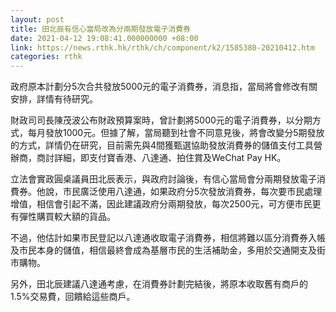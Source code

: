 ```yaml
---
layout: post
title: 田北辰有信心當局改為分兩期發放電子消費券　
date: 2021-04-12 19:08:41.000000000 +08:00
link: https://news.rthk.hk/rthk/ch/component/k2/1585380-20210412.htm
categories: rthk
---
```


政府原本計劃分5次合共發放5000元的電子消費券，消息指，當局將會修改有關安排，詳情有待研究。

財政司司長陳茂波公布財政預算案時，曾計劃將5000元的電子消費券，以分期方式，每月發放1000元。但據了解，當局聽到社會不同意見後，將會改變分5期發放的方式，詳情仍在研究，目前需先與4間獲甄選協助發放消費券的儲值支付工具營辦商，商討詳細，即支付寶香港、八達通、拍住賞及WeChat Pay HK。

立法會實政圓桌議員田北辰表示，與政府討論後，有信心當局會分兩期發放電子消費券。他說，市民廣泛使用八達通，如果政府分5次發放消費券，每次要市民處理增值，相信會引起不滿，因此建議政府分兩期發放，每次2500元，可方便市民更有彈性購買較大額的貨品。

不過，他估計如果市民登記以八達通收取電子消費券，相信將難以區分消費券入帳及市民本身的儲值，相信最終會成為基層市民的生活補助金，多用於交通開支及街市購物。 

另外，田北辰建議八達通考慮，在消費券計劃完結後，將原本收取舊有商戶的1.5%交易費，回饋給這些商戶。
